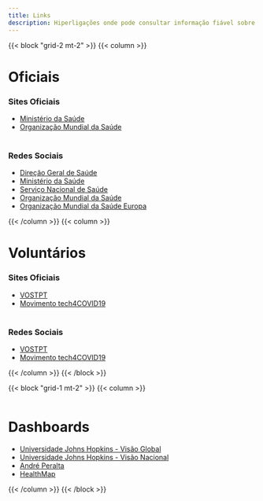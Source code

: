 ```yaml
---
title: Links
description: Hiperligações onde pode consultar informação fiável sobre a COVID-19
---
```


{{< block "grid-2 mt-2" >}}
{{< column >}}

# Oficiais
### Sites Oficiais
- [Ministério da Saúde](https://covid19.min-saude.pt/)
- [Organização Mundial da Saúde](https://www.who.int/emergencies/diseases/novel-coronavirus-2019/events-as-they-happen)
<br><br>
### Redes Sociais
- [Direção Geral de Saúde](https://twitter.com/DGSaude)
- [Ministério da Saúde](https://twitter.com/saude_pt)
- [Serviço Nacional de Saúde](https://twitter.com/SNS_Portugal)
- [Organização Mundial da Saúde](https://twitter.com/WHO)
- [Organização Mundial da Saúde Europa](https://twitter.com/WHO_Europe)

{{< /column >}}
{{< column >}}

# Voluntários
### Sites Oficiais
- [VOSTPT](https://info.vost.pt/)
- [Movimento tech4COVID19](https://tech4covid19.org/)
<br><br>
### Redes Sociais
- [VOSTPT](https://twitter.com/VOSTPT)
- [Movimento tech4COVID19](https://twitter.com/tech4covid19)

{{< /column >}}
{{< /block >}}

{{< block "grid-1 mt-2" >}}
{{< column >}}

<hr style="background-color: rgba(255,255,255,0.1); margin-bottom: 2rem;">

# Dashboards
- [Universidade Johns Hopkins - Visão Global](https://www.arcgis.com/apps/opsdashboard/index.html#/bda7594740fd40299423467b48e9ecf6)
- [Universidade Johns Hopkins - Visão Nacional](https://esriportugal.maps.arcgis.com/apps/opsdashboard/index.html#/acf023da9a0b4f9dbb2332c13f635829)
- [André Peralta](https://aperaltasantos.github.io/covid_pt/)
- [HealthMap](https://www.healthmap.org/covid-19/)

{{< /column >}}
{{< /block >}}

